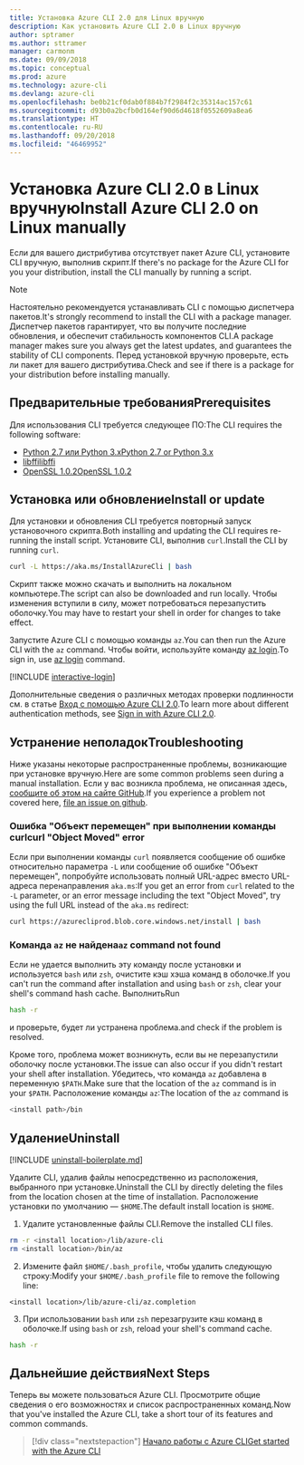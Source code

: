 ```yaml
---
title: Установка Azure CLI 2.0 для Linux вручную
description: Как установить Azure CLI 2.0 в Linux вручную
author: sptramer
ms.author: sttramer
manager: carmonm
ms.date: 09/09/2018
ms.topic: conceptual
ms.prod: azure
ms.technology: azure-cli
ms.devlang: azure-cli
ms.openlocfilehash: be0b21cf0dab0f884b7f2984f2c35314ac157c61
ms.sourcegitcommit: d93b0a2bcfb0d164ef90d6d4618f0552609a8ea6
ms.translationtype: HT
ms.contentlocale: ru-RU
ms.lasthandoff: 09/20/2018
ms.locfileid: "46469952"
---
```

# <a name="install-azure-cli-20-on-linux-manually"></a><span data-ttu-id="5bf38-103">Установка Azure CLI 2.0 в Linux вручную</span><span class="sxs-lookup"><span data-stu-id="5bf38-103">Install Azure CLI 2.0 on Linux manually</span></span>

<span data-ttu-id="5bf38-104">Если для вашего дистрибутива отсутствует пакет Azure CLI, установите CLI вручную, выполнив скрипт.</span><span class="sxs-lookup"><span data-stu-id="5bf38-104">If there's no package for the Azure CLI for you your distribution, install the CLI manually by running a script.</span></span>

> [!NOTE]
> <span data-ttu-id="5bf38-105">Настоятельно рекомендуется устанавливать CLI с помощью диспетчера пакетов.</span><span class="sxs-lookup"><span data-stu-id="5bf38-105">It's strongly recommend to install the CLI with a package manager.</span></span> <span data-ttu-id="5bf38-106">Диспетчер пакетов гарантирует, что вы получите последние обновления, и обеспечит стабильность компонентов CLI.</span><span class="sxs-lookup"><span data-stu-id="5bf38-106">A package manager makes sure you always get the latest updates, and guarantees the stability of CLI components.</span></span> <span data-ttu-id="5bf38-107">Перед установкой вручную проверьте, есть ли пакет для вашего дистрибутива.</span><span class="sxs-lookup"><span data-stu-id="5bf38-107">Check and see if there is a package for your distribution before installing manually.</span></span>

## <a name="prerequisites"></a><span data-ttu-id="5bf38-108">Предварительные требования</span><span class="sxs-lookup"><span data-stu-id="5bf38-108">Prerequisites</span></span>

<span data-ttu-id="5bf38-109">Для использования CLI требуется следующее ПО:</span><span class="sxs-lookup"><span data-stu-id="5bf38-109">The CLI requires the following software:</span></span>

* [<span data-ttu-id="5bf38-110">Python 2.7 или Python 3.x</span><span class="sxs-lookup"><span data-stu-id="5bf38-110">Python 2.7 or Python 3.x</span></span>](https://www.python.org/downloads/)
* [<span data-ttu-id="5bf38-111">libffi</span><span class="sxs-lookup"><span data-stu-id="5bf38-111">libffi</span></span>](https://sourceware.org/libffi/)
* [<span data-ttu-id="5bf38-112">OpenSSL 1.0.2</span><span class="sxs-lookup"><span data-stu-id="5bf38-112">OpenSSL 1.0.2</span></span>](https://www.openssl.org/source/)

## <a name="install-or-update"></a><span data-ttu-id="5bf38-113">Установка или обновление</span><span class="sxs-lookup"><span data-stu-id="5bf38-113">Install or update</span></span>

<span data-ttu-id="5bf38-114">Для установки и обновления CLI требуется повторный запуск установочного скрипта.</span><span class="sxs-lookup"><span data-stu-id="5bf38-114">Both installing and updating the CLI requires re-running the install script.</span></span> <span data-ttu-id="5bf38-115">Установите CLI, выполнив `curl`.</span><span class="sxs-lookup"><span data-stu-id="5bf38-115">Install the CLI by running `curl`.</span></span>

```bash
curl -L https://aka.ms/InstallAzureCli | bash
```

<span data-ttu-id="5bf38-116">Скрипт также можно скачать и выполнить на локальном компьютере.</span><span class="sxs-lookup"><span data-stu-id="5bf38-116">The script can also be downloaded and run locally.</span></span> <span data-ttu-id="5bf38-117">Чтобы изменения вступили в силу, может потребоваться перезапустить оболочку.</span><span class="sxs-lookup"><span data-stu-id="5bf38-117">You may have to restart your shell in order for changes to take effect.</span></span>

<span data-ttu-id="5bf38-118">Запустите Azure CLI с помощью команды `az`.</span><span class="sxs-lookup"><span data-stu-id="5bf38-118">You can then run the Azure CLI with the `az` command.</span></span> <span data-ttu-id="5bf38-119">Чтобы войти, используйте команду [az login](/cli/azure/reference-index#az-login).</span><span class="sxs-lookup"><span data-stu-id="5bf38-119">To sign in, use [az login](/cli/azure/reference-index#az-login) command.</span></span>

[!INCLUDE [interactive-login](includes/interactive-login.md)]

<span data-ttu-id="5bf38-120">Дополнительные сведения о различных методах проверки подлинности см. в статье [Вход с помощью Azure CLI 2.0](authenticate-azure-cli.md).</span><span class="sxs-lookup"><span data-stu-id="5bf38-120">To learn more about different authentication methods, see [Sign in with Azure CLI 2.0](authenticate-azure-cli.md).</span></span>

## <a name="troubleshooting"></a><span data-ttu-id="5bf38-121">Устранение неполадок</span><span class="sxs-lookup"><span data-stu-id="5bf38-121">Troubleshooting</span></span>

<span data-ttu-id="5bf38-122">Ниже указаны некоторые распространенные проблемы, возникающие при установке вручную.</span><span class="sxs-lookup"><span data-stu-id="5bf38-122">Here are some common problems seen during a manual installation.</span></span> <span data-ttu-id="5bf38-123">Если у вас возникла проблема, не описанная здесь, [сообщите об этом на сайте GitHub](https://github.com/Azure/azure-cli/issues).</span><span class="sxs-lookup"><span data-stu-id="5bf38-123">If you experience a problem not covered here, [file an issue on github](https://github.com/Azure/azure-cli/issues).</span></span>

### <a name="curl-object-moved-error"></a><span data-ttu-id="5bf38-124">Ошибка "Объект перемещен" при выполнении команды curl</span><span class="sxs-lookup"><span data-stu-id="5bf38-124">curl "Object Moved" error</span></span>

<span data-ttu-id="5bf38-125">Если при выполнении команды `curl` появляется сообщение об ошибке относительно параметра `-L` или сообщение об ошибке "Объект перемещен", попробуйте использовать полный URL-адрес вместо URL-адреса перенаправления `aka.ms`:</span><span class="sxs-lookup"><span data-stu-id="5bf38-125">If you get an error from `curl` related to the `-L` parameter, or an error message including the text "Object Moved", try using the full URL instead of the `aka.ms` redirect:</span></span>

```bash
curl https://azurecliprod.blob.core.windows.net/install | bash
```

### <a name="az-command-not-found"></a><span data-ttu-id="5bf38-126">Команда `az` не найдена</span><span class="sxs-lookup"><span data-stu-id="5bf38-126">`az` command not found</span></span>

<span data-ttu-id="5bf38-127">Если не удается выполнить эту команду после установки и используется `bash` или `zsh`, очистите кэш хэша команд в оболочке.</span><span class="sxs-lookup"><span data-stu-id="5bf38-127">If you can't run the command after installation and using `bash` or `zsh`, clear your shell's command hash cache.</span></span> <span data-ttu-id="5bf38-128">Выполнить</span><span class="sxs-lookup"><span data-stu-id="5bf38-128">Run</span></span>

```bash
hash -r
```

<span data-ttu-id="5bf38-129">и проверьте, будет ли устранена проблема.</span><span class="sxs-lookup"><span data-stu-id="5bf38-129">and check if the problem is resolved.</span></span>

<span data-ttu-id="5bf38-130">Кроме того, проблема может возникнуть, если вы не перезапустили оболочку после установки.</span><span class="sxs-lookup"><span data-stu-id="5bf38-130">The issue can also occur if you didn't restart your shell after installation.</span></span> <span data-ttu-id="5bf38-131">Убедитесь, что команда `az` добавлена в переменную `$PATH`.</span><span class="sxs-lookup"><span data-stu-id="5bf38-131">Make sure that the location of the `az` command is in your `$PATH`.</span></span> <span data-ttu-id="5bf38-132">Расположение команды `az`:</span><span class="sxs-lookup"><span data-stu-id="5bf38-132">The location of the `az` command is</span></span>

```bash
<install path>/bin
```

## <a name="uninstall"></a><span data-ttu-id="5bf38-133">Удаление</span><span class="sxs-lookup"><span data-stu-id="5bf38-133">Uninstall</span></span>

[!INCLUDE [uninstall-boilerplate.md](includes/uninstall-boilerplate.md)]

<span data-ttu-id="5bf38-134">Удалите CLI, удалив файлы непосредственно из расположения, выбранного при установке.</span><span class="sxs-lookup"><span data-stu-id="5bf38-134">Uninstall the CLI by directly deleting the files from the location chosen at the time of installation.</span></span> <span data-ttu-id="5bf38-135">Расположение установки по умолчанию — `$HOME`.</span><span class="sxs-lookup"><span data-stu-id="5bf38-135">The default install location is `$HOME`.</span></span>

1. <span data-ttu-id="5bf38-136">Удалите установленные файлы CLI.</span><span class="sxs-lookup"><span data-stu-id="5bf38-136">Remove the installed CLI files.</span></span>

  ```bash
  rm -r <install location>/lib/azure-cli
  rm <install location>/bin/az
  ```

2. <span data-ttu-id="5bf38-137">Измените файл `$HOME/.bash_profile`, чтобы удалить следующую строку:</span><span class="sxs-lookup"><span data-stu-id="5bf38-137">Modify your `$HOME/.bash_profile` file to remove the following line:</span></span>

  ```text
  <install location>/lib/azure-cli/az.completion
  ```

3. <span data-ttu-id="5bf38-138">При использовании `bash` или `zsh` перезагрузите кэш команд в оболочке.</span><span class="sxs-lookup"><span data-stu-id="5bf38-138">If using `bash` or `zsh`, reload your shell's command cache.</span></span>

  ```bash
  hash -r
  ```

## <a name="next-steps"></a><span data-ttu-id="5bf38-139">Дальнейшие действия</span><span class="sxs-lookup"><span data-stu-id="5bf38-139">Next Steps</span></span>

<span data-ttu-id="5bf38-140">Теперь вы можете пользоваться Azure CLI. Просмотрите общие сведения о его возможностях и список распространенных команд.</span><span class="sxs-lookup"><span data-stu-id="5bf38-140">Now that you've installed the Azure CLI, take a short tour of its features and common commands.</span></span>

> [!div class="nextstepaction"]
> [<span data-ttu-id="5bf38-141">Начало работы с Azure CLI</span><span class="sxs-lookup"><span data-stu-id="5bf38-141">Get started with the Azure CLI</span></span>](get-started-with-azure-cli.md)
